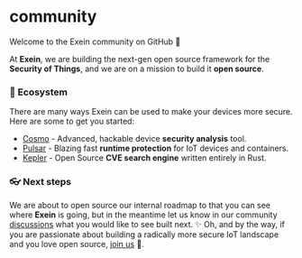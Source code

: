 # community
Welcome to the Exein community on GitHub 👋

At **Exein**, we are building the next-gen open source framework for the **Security of Things**, and we are on a mission to build it **open source**.

### 🦦 Ecosystem

There are many ways Exein can be used to make your devices more secure. Here are some to get you started:

- [Cosmo](https://cosmo.exein.io/) - Advanced, hackable device **security analysis** tool.
- [Pulsar](https://exein.io/pulsar) - Blazing fast **runtime protection** for IoT devices and containers.
- [Kepler](https://github.com/Exein-io/kepler) - Open Source **CVE search engine** written entirely in Rust.

### 👓 Next steps

We are about to open source our internal roadmap to that you can see where **Exein** is going, but in the meantime let us know in our community [discussions](https://github.com/Exein-io/community/discussions) what you would like to see built next. ✨ Oh, and by the way, if you are passionate about building a radically more secure IoT landscape and you love open source, [join us](https://linkedin.com/company/exein) 🙌.

